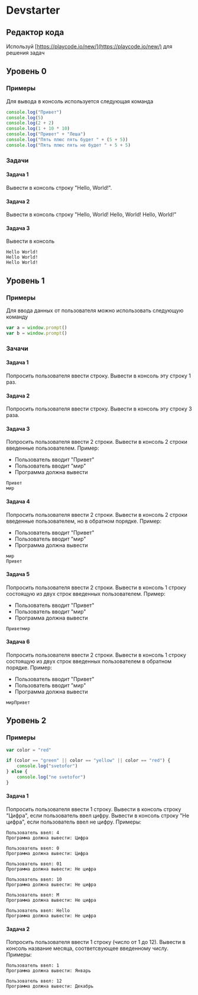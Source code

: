 
# Devstarter
## Редактор кода
Используй [https://playcode.io/new/](https://playcode.io/new/) для решения задач

## Уровень 0

### Примеры
Для вывода в консоль используется следующая команда
```javascript
console.log("Привет")
console.log(5)
console.log(2 + 2)
console.log(1 + 10 * 10)
console.log("Привет" + "Леша")
console.log("Пять плюс пять будет " + (5 + 5))
console.log("Пять плюс пять не будет " + 5 + 5)
```

### Задачи
#### Задача 1
Вывести в консоль строку "Hello, World!".
 #### Задача 2
Вывести в консоль строку "Hello, World! Hello, World! Hello, World!"
#### Задача 3
Вывести в консоль
```
Hello World!
Hello World!
Hello World!
```

## Уровень 1
### Примеры
Для ввода данных от пользователя можно использовать следующую команду
```javascript
var a = window.prompt()
var b = window.prompt()
```

### Зачачи
#### Задача 1
Попросить пользователя ввести строку. Вывести в консоль эту строку 1 раз.
#### Задача 2
Попросить пользователя ввести строку. Вывести в консоль эту строку 3 раза.
#### Задача 3
Попросить пользователя ввести 2 строки. Вывести в консоль 2 строки введенные пользователем.
Пример:
- Пользователь вводит "Привет"
- Пользователь вводит "мир"
- Программа должна вывести

```
Привет
мир
```

#### Задача 4
Попросить пользователя ввести 2 строки. Вывести в консоль 2 строки введенные пользователем, но в обратном порядке.
Пример:
- Пользователь вводит "Привет"
- Пользователь вводит "мир"
- Программа должна вывести
```
мир
Привет
```

#### Задача 5
Попросить пользователя ввести 2 строки. Вывести в консоль 1 строку состоящую из двух строк введенных пользователем.
Пример:
- Пользователь вводит "Привет"
- Пользователь вводит "мир"
- Программа должна вывести
```
Приветмир
```

#### Задача 6
Попросить пользователя ввести 2 строки. Вывести в консоль 1 строку состоящую из двух строк введенных пользователем в обратном порядке.
Пример:
- Пользователь вводит "Привет"
- Пользователь вводит "мир"
- Программа должна вывести
```
мирПривет
```

## Уровень 2
### Примеры
```javascript
var color = "red"

if (color == "green" || color == "yellow" || color == "red") {
    console.log("svetofor")
} else {
    console.log("ne svetofor")
}
```


#### Задача 1
Попросить пользователя ввести 1 строку.
Вывести в консоль строку "Цифра", если пользователь ввел цифру.
Вывести в консоль строку "Не цифра", если пользователь ввел не цифру.
Примеры:
```
Пользователь ввел: 4
Программа должна вывести: Цифра
```

```
Пользователь ввел: 0
Программа должна вывести: Цифра
```

```
Пользователь ввел: 01
Программа должна вывести: Не цифра
```

```
Пользователь ввел: 10
Программа должна вывести: Не цифра
```

```
Пользователь ввел: M
Программа должна вывести: Не цифра
```

```
Пользователь ввел: Hello
Программа должна вывести: Не цифра
```

#### Задача 2
Попросить пользователя ввести 1 строку (число от 1 до 12).
Вывести в консоль название месяца, соответсвующее введенному числу.
Примеры:
```
Пользователь ввел: 1
Программа должна вывести: Январь
```
```
Пользователь ввел: 12
Программа должна вывести: Декабрь
```
